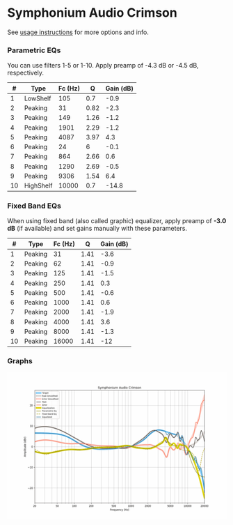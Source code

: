 # Symphonium Audio Crimson
See [usage instructions](https://github.com/jaakkopasanen/AutoEq#usage) for more options and info.

### Parametric EQs
You can use filters 1-5 or 1-10. Apply preamp of -4.3 dB or -4.5 dB, respectively.

|   # | Type      |   Fc (Hz) |    Q |   Gain (dB) |
|-----|-----------|-----------|------|-------------|
|   1 | LowShelf  |       105 | 0.7  |        -0.9 |
|   2 | Peaking   |        31 | 0.82 |        -2.3 |
|   3 | Peaking   |       149 | 1.26 |        -1.2 |
|   4 | Peaking   |      1901 | 2.29 |        -1.2 |
|   5 | Peaking   |      4087 | 3.97 |         4.3 |
|   6 | Peaking   |        24 | 6    |        -0.1 |
|   7 | Peaking   |       864 | 2.66 |         0.6 |
|   8 | Peaking   |      1290 | 2.69 |        -0.5 |
|   9 | Peaking   |      9306 | 1.54 |         6.4 |
|  10 | HighShelf |     10000 | 0.7  |       -14.8 |

### Fixed Band EQs
When using fixed band (also called graphic) equalizer, apply preamp of **-3.0 dB** (if available) and set gains manually with these parameters.

|   # | Type    |   Fc (Hz) |    Q |   Gain (dB) |
|-----|---------|-----------|------|-------------|
|   1 | Peaking |        31 | 1.41 |        -3.6 |
|   2 | Peaking |        62 | 1.41 |        -0.9 |
|   3 | Peaking |       125 | 1.41 |        -1.5 |
|   4 | Peaking |       250 | 1.41 |         0.3 |
|   5 | Peaking |       500 | 1.41 |        -0.6 |
|   6 | Peaking |      1000 | 1.41 |         0.6 |
|   7 | Peaking |      2000 | 1.41 |        -1.9 |
|   8 | Peaking |      4000 | 1.41 |         3.6 |
|   9 | Peaking |      8000 | 1.41 |        -1.3 |
|  10 | Peaking |     16000 | 1.41 |       -12   |

### Graphs
![](./Symphonium%20Audio%20Crimson.png)
